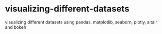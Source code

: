 # visualizing-different-datasets
visualizing different datasets using pandas, matplotlib, seaborn, plotly, altair and bokeh
